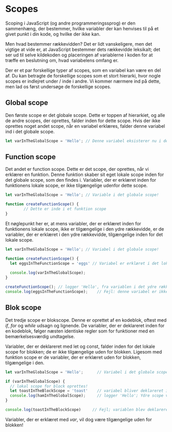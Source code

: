 # Scopes

Scoping i JavaScript (og andre programmeringssprog) er den sammenhæng, der bestemmer, hvilke variabler der kan henvises til på et givet punkt i din kode, og hvilke der ikke kan. 

Men hvad bestemmer rækkevidden? Det er lidt vanskeligere, men det vigtige at vide er, at JavaScript bestemmer dets rækkevidde leksikalt; det ser ud til selve kildekoden og placeringen af ​​variablerne i koden for at træffe en beslutning om, hvad variabelens omfang er.

Der er et par forskellige typer af scopes, som en variabel kan være en del af. Du kan betragte de forskellige scopes som et stort hierarki, hvor nogle scopes er indlejret under / inde i andre. Vi kommer nærmere ind på dette, men lad os først undersøge de forskellige scopes.

## Global scope
Den første scope er det globale scope. Dette er toppen af ​​hierarkiet, og alle de andre scopes, der oprettes, falder inden for dette scope. Hvis der ikke oprettes noget andet scope, når en variabel erklæres, falder denne variabel ind i det globale scope.

```js
let varInTheGlobalScope = 'Hello'; // Denne variabel eksisterer nu i det globale scope!
```

## Function scope
Det andet er function scope. Dette er det scope, der oprettes, når vi erklærer en funktion. Denne funktion skaber sit eget lokale scope inden for det globale scope, som den findes i. Variabler, der er erklæret inden for funktionens lokale scope, er ikke tilgængelige udenfor dette scope.

```js
let varInTheGlobalScope = 'Hello'; // Variable i det globale scope!

function createFunctionScope() {
  		// Dette er inde i et funktion scope
}
```
Et nøglepunkt her er, at mens variabler, der er erklæret inden for funktionens lokale scope, ikke er tilgængelige i den ydre rækkevidde, er de variabler, der er erklæret i den ydre rækkevidde, tilgængelige inden for det lokale scope.
```js
let varInTheGlobalScope = 'Hello'; // Variabel i det globale scope!

function createFunctionScope() {
  let eggsInTheFunctionScope = 'eggs' // Variabel er erklæret i det lokale function scope
  
  console.log(varInTheGlobalScope);
}

createFunctionScope(); // logger 'Hello', fra variablen i det ydre rækkevidde
console.log(eggsInTheFunctionScope); 	// Fejl: denne variabel er ikke synlig i den ydre rækkevidde
```

## Blok scope
Det tredje scope er blokscope. Denne er oprettet af en kodeblok, oftest med *if*, *for* og *while* udsagn og lignende. De variabler, der er deklareret inden for en kodeblok, følger næsten identiske regler som for funktioner med en bemærkelsesværdig undtagelse.

Variabler, der er deklareret med let og const, falder inden for det lokale scope for blokken; de er ikke tilgængelige uden for blokken. Ligesom med funktion scope er de variabler, der er erklæret uden for blokken, tilgængelige i den.
```js
let varInTheGlobalScope = 'Hello'; 		// Variabel i det globale scope!

if (varInTheGlobalScope) {
  // lokal scope for block oprettes!
  let toastInTheBlockScope = 'toast' 	// variabel bliver deklareret i blokkens lokale scope
  console.log(hamInTheGlobalScope); 	// logger 'Hello'; Ydre scope variabler er tilgængelige
}

console.log(toastInTheBlockScope) 	  // Fejl; variablen blev deklareret i blokkens lokale scope
```
Variabler, der er erklæret med *var*, vil dog være tilgængelige uden for blokken!